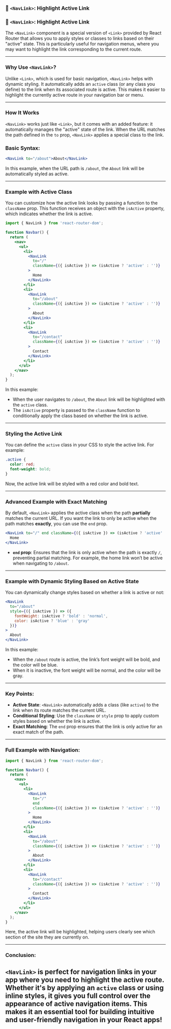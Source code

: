 
### 📍 `<NavLink>`: Highlight Active Link
### 📍 **`<NavLink>`: Highlight Active Link**

The `<NavLink>` component is a special version of `<Link>` provided by React Router that allows you to apply styles or classes to links based on their "active" state. This is particularly useful for navigation menus, where you may want to highlight the link corresponding to the current route.

---

### Why Use `<NavLink>`?

Unlike `<Link>`, which is used for basic navigation, `<NavLink>` helps with dynamic styling. It automatically adds an `active` class (or any class you define) to the link when its associated route is active. This makes it easier to highlight the currently active route in your navigation bar or menu.

---

### How It Works

`<NavLink>` works just like `<Link>`, but it comes with an added feature: it automatically manages the "active" state of the link. When the URL matches the path defined in the `to` prop, `<NavLink>` applies a special class to the link.

### Basic Syntax:
```jsx
<NavLink to="/about">About</NavLink>
```

In this example, when the URL path is `/about`, the `About` link will be automatically styled as active.

---

### Example with Active Class

You can customize how the active link looks by passing a function to the `className` prop. This function receives an object with the `isActive` property, which indicates whether the link is active.

```jsx
import { NavLink } from 'react-router-dom';

function Navbar() {
  return (
    <nav>
      <ul>
        <li>
          <NavLink
            to="/"
            className={({ isActive }) => (isActive ? 'active' : '')}
          >
            Home
          </NavLink>
        </li>
        <li>
          <NavLink
            to="/about"
            className={({ isActive }) => (isActive ? 'active' : '')}
          >
            About
          </NavLink>
        </li>
        <li>
          <NavLink
            to="/contact"
            className={({ isActive }) => (isActive ? 'active' : '')}
          >
            Contact
          </NavLink>
        </li>
      </ul>
    </nav>
  );
}
```

In this example:
- When the user navigates to `/about`, the `About` link will be highlighted with the `active` class.
- The `isActive` property is passed to the `className` function to conditionally apply the class based on whether the link is active.

---

### Styling the Active Link

You can define the `active` class in your CSS to style the active link. For example:

```css
.active {
  color: red;
  font-weight: bold;
}
```

Now, the active link will be styled with a red color and bold text.

---

### Advanced Example with Exact Matching

By default, `<NavLink>` applies the active class when the path **partially** matches the current URL. If you want the link to only be active when the path matches **exactly**, you can use the `end` prop.

```jsx
<NavLink to="/" end className={({ isActive }) => (isActive ? 'active' : '')}>
  Home
</NavLink>
```

- **`end` prop**: Ensures that the link is only active when the path is exactly `/`, preventing partial matching. For example, the home link won’t be active when navigating to `/about`.

---

### Example with Dynamic Styling Based on Active State

You can dynamically change styles based on whether a link is active or not:

```jsx
<NavLink
  to="/about"
  style={({ isActive }) => ({
    fontWeight: isActive ? 'bold' : 'normal',
    color: isActive ? 'blue' : 'gray'
  })}
>
  About
</NavLink>
```

In this example:
- When the `/about` route is active, the link’s font weight will be bold, and the color will be blue.
- When it is inactive, the font weight will be normal, and the color will be gray.

---

### Key Points:
- **Active State**: `<NavLink>` automatically adds a class (like `active`) to the link when its route matches the current URL.
- **Conditional Styling**: Use the `className` or `style` prop to apply custom styles based on whether the link is active.
- **Exact Matching**: The `end` prop ensures that the link is only active for an exact match of the path.

---





### Full Example with Navigation:

```jsx
import { NavLink } from 'react-router-dom';

function Navbar() {
  return (
    <nav>
      <ul>
        <li>
          <NavLink
            to="/"
            end
            className={({ isActive }) => (isActive ? 'active' : '')}
          >
            Home
          </NavLink>
        </li>
        <li>
          <NavLink
            to="/about"
            className={({ isActive }) => (isActive ? 'active' : '')}
          >
            About
          </NavLink>
        </li>
        <li>
          <NavLink
            to="/contact"
            className={({ isActive }) => (isActive ? 'active' : '')}
          >
            Contact
          </NavLink>
        </li>
      </ul>
    </nav>
  );
}
```

Here, the active link will be highlighted, helping users clearly see which section of the site they are currently on.

---

### Conclusion:
`<NavLink>` is perfect for navigation links in your app where you need to highlight the active route. Whether it's by applying an `active` class or using inline styles, it gives you full control over the appearance of active navigation items. This makes it an essential tool for building intuitive and user-friendly navigation in your React apps!
---